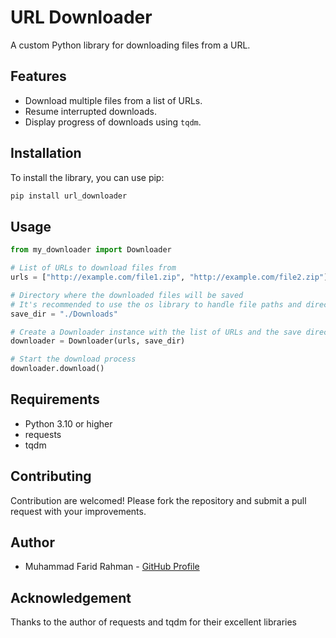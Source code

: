 # URL Downloader

A custom Python library for downloading files from a URL.

## Features

- Download multiple files from a list of URLs.
- Resume interrupted downloads.
- Display progress of downloads using `tqdm`.

## Installation

To install the library, you can use pip:
```sh
pip install url_downloader
```

## Usage

```python
from my_downloader import Downloader

# List of URLs to download files from
urls = ["http://example.com/file1.zip", "http://example.com/file2.zip"]

# Directory where the downloaded files will be saved
# It's recommended to use the os library to handle file paths and directories
save_dir = "./Downloads"

# Create a Downloader instance with the list of URLs and the save directory
downloader = Downloader(urls, save_dir)

# Start the download process
downloader.download()

```

## Requirements

- Python 3.10 or higher
- requests
- tqdm

## Contributing 

Contribution are welcomed! Please fork the repository and submit a pull request with your improvements.

## Author

- Muhammad Farid Rahman - [GitHub Profile](github.com/sof4raway)

## Acknowledgement

Thanks to the author of requests and tqdm for their excellent libraries